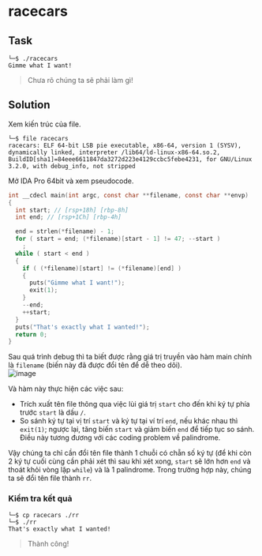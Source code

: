 # racecars
## Task
```
└─$ ./racecars
Gimme what I want!
```
> Chưa rõ chúng ta sẽ phải làm gì!  

## Solution
Xem kiến trúc của file.  
```
└─$ file racecars
racecars: ELF 64-bit LSB pie executable, x86-64, version 1 (SYSV), dynamically linked, interpreter /lib64/ld-linux-x86-64.so.2, BuildID[sha1]=84eee6611847da3272d223e4129ccbc5febe4231, for GNU/Linux 3.2.0, with debug_info, not stripped
```  

Mở IDA Pro 64bit và xem pseudocode.  
```c
int __cdecl main(int argc, const char **filename, const char **envp)
{
  int start; // [rsp+18h] [rbp-8h]
  int end; // [rsp+1Ch] [rbp-4h]

  end = strlen(*filename) - 1;
  for ( start = end; (*filename)[start - 1] != 47; --start )
    ;
  while ( start < end )
  {
    if ( (*filename)[start] != (*filename)[end] )
    {
      puts("Gimme what I want!");
      exit(1);
    }
    --end;
    ++start;
  }
  puts("That's exactly what I wanted!");
  return 0;
}
```  

Sau quá trình debug thì ta biết được rằng giá trị truyền vào hàm main chính là `filename` (biến này đã được đổi tên để dễ theo dõi).  
![image](https://user-images.githubusercontent.com/44528004/120487109-e01c3380-c3df-11eb-843c-bb8a4e333752.png)  

Và hàm này thực hiện các việc sau:
- Trích xuất tên file thông qua việc lùi giá trị `start` cho đến khi ký tự phía trước `start` là dấu `/`.
- So sánh ký tự tại vị trí `start` và ký tự tại ví trí `end`, nếu khác nhau thì `exit(1)`; ngược lại, tăng biến `start` và giảm biến `end` để tiếp tục so sánh. Điều này tương đương với các coding problem về palindrome.

Vậy chúng ta chỉ cần đổi tên file thành 1 chuỗi có chẵn số ký tự (để khi còn 2 ký tự cuối cùng cần phải xét thì sau khi xét xong, `start` sẽ lớn hơn `end` và thoát khỏi vòng lặp `while`) và là 1 palindrome. Trong trường hợp này, chúng ta sẽ đổi tên file thành `rr`.  

### Kiểm tra kết quả
```
└─$ cp racecars ./rr
└─$ ./rr
That's exactly what I wanted!
```  
> Thành công!
